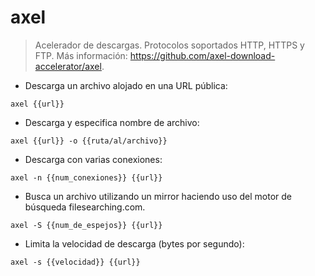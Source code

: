 # axel

> Acelerador de descargas.
> Protocolos soportados HTTP, HTTPS y FTP.
> Más información: <https://github.com/axel-download-accelerator/axel>.

- Descarga un archivo alojado en una URL pública:

`axel {{url}}`

- Descarga y especifica nombre de archivo:

`axel {{url}} -o {{ruta/al/archivo}}`

- Descarga con varias conexiones:

`axel -n {{num_conexiones}} {{url}}`

- Busca un archivo utilizando un mirror haciendo uso del motor de búsqueda filesearching.com.

`axel -S {{num_de_espejos}} {{url}}`

- Limita la velocidad de descarga (bytes por segundo):

`axel -s {{velocidad}} {{url}}`
